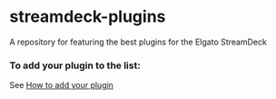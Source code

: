 # streamdeck-plugins
A repository for featuring the best plugins for the Elgato StreamDeck

### To add your plugin to the list: 
See [How to add your plugin](developers)
